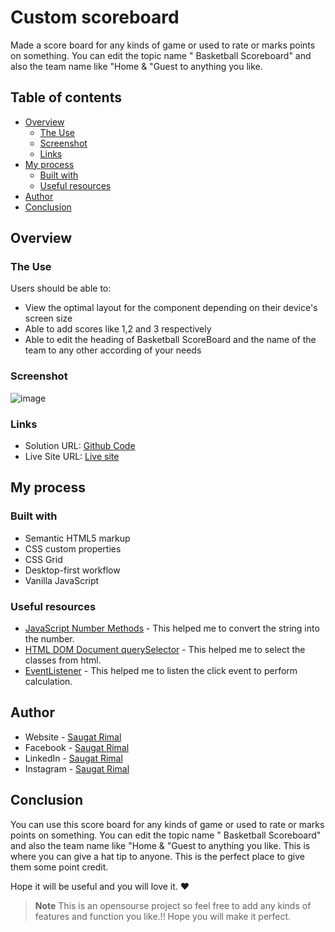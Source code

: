 # Custom scoreboard

Made a score board for any kinds of game or used to rate or marks points on something. You can edit the topic name " Basketball Scoreboard" and also the team name like "Home & "Guest to anything you like.

## Table of contents

- [Overview](#overview)
  - [The Use](#the-use)
  - [Screenshot](#screenshot)
  - [Links](#links)
- [My process](#my-process)
  - [Built with](#built-with)
  - [Useful resources](#useful-resources)
- [Author](#author)
- [Conclusion](#Conclusion)


## Overview

### The Use

Users should be able to:

- View the optimal layout for the component depending on their device's screen size
- Able to add scores like 1,2 and 3 respectively
- Able to edit the heading of Basketball ScoreBoard and the name of the team to any other according of your needs

### Screenshot

![image](https://user-images.githubusercontent.com/86593756/180360056-7ff3b960-0761-4923-a60c-6037b45e9101.png)



### Links

- Solution URL: [Github Code](https://github.com/saugat-rimal/basketball-scoreboard)
- Live Site URL: [Live site ](https://scoreboard-nepal.vercel.app/)

## My process

### Built with

- Semantic HTML5 markup
- CSS custom properties
- CSS Grid
- Desktop-first workflow
- Vanilla JavaScript


### Useful resources

- [JavaScript Number Methods](https://www.w3schools.com/js/js_number_methods.asp) - This helped me to convert the string into the number.
- [HTML DOM Document querySelector](https://www.w3schools.com/jsref/met_document_queryselector.asp) - This helped me to select the classes from html.
- [EventListener](https://www.w3schools.com/js/js_htmldom_eventlistener.asp) - This helped me to listen the click event to perform calculation.



## Author

- Website - [Saugat Rimal](https://saugatrimal.com.np)
- Facebook - [Saugat Rimal](https://www.facebook.com/saugatrimal.pro)
- LinkedIn - [Saugat Rimal](https://www.linkedin.com/in/saugatrimal/)
- Instagram - [Saugat Rimal](https://www.instagram.com/saugatrimal60/)


## Conclusion

You can use this score board for any kinds of game or used to rate or marks points on something. You can edit the topic name " Basketball Scoreboard" and also the team name like "Home & "Guest to anything you like. This is where you can give a hat tip to anyone. This is the perfect place to give them some point credit.

Hope it will be useful and you will love it. ❤️


> **Note**
>This is an opensourse project so feel free to add any kinds of features and function you like.!! Hope you will make it perfect.

